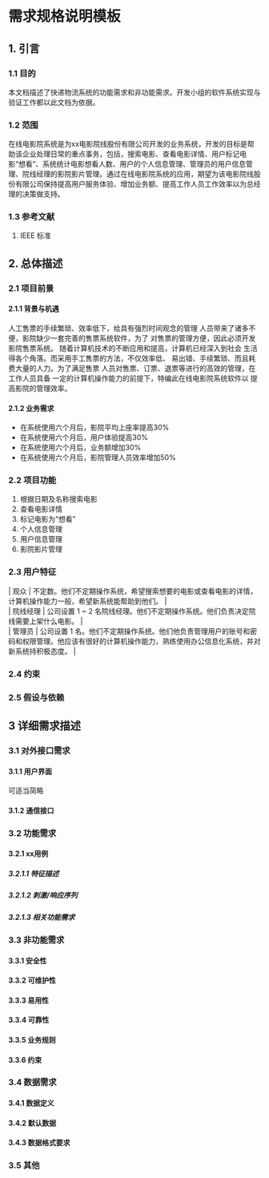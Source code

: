 # 需求规格说明模板
## 1. 引言
### 1.1 目的
本文档描述了快递物流系统的功能需求和非功能需求。开发小组的软件系统实现与验证工作都以此文档为依据。
### 1.2 范围
在线电影院系统是为xx电影院线股份有限公司开发的业务系统，开发的目标是帮助该企业处理日常的重点事务，包括，搜索电影、查看电影详情、用户标记电影“想看”、系统统计电影想看人数、用户的个人信息管理、管理员的用户信息管理、院线经理的影院影片管理。通过在线电影院系统的应用，期望为该电影院线股份有限公司保持提高用户服务体验、增加业务额、提高工作人员工作效率以为总经理的决策做支持。
### 1.3 参考文献
1. IEEE 标准
## 2. 总体描述
### 2.1 项目前景
#### 2.1.1 背景与机遇
人工售票的手续繁琐、效率低下，给具有强烈时间观念的管理
人员带来了诸多不便，影院缺少一套完善的售票系统软件，为了
对售票的管理方便，因此必须开发影院售票系统。
随着计算机技术的不断应用和提高，计算机已经深入到社会
生活得各个角落。而采用手工售票的方法，不仅效率低、
易出错、手续繁琐、而且耗费大量的人力。为了满足售票
人员对售票、订票、退票等进行的高效的管理，在工作人员具备
一定的计算机操作能力的前提下，特编此在线电影院系统软件以
提高影院的管理效率。
#### 2.1.2 业务需求
- 在系统使用六个月后，影院平均上座率提高30%
- 在系统使用六个月后，用户体验提高30%
- 在系统使用六个月后，业务额增加30%
- 在系统使用六个月后，影院管理人员效率增加50%
### 2.2 项目功能
1. 根据日期及名称搜索电影
2. 查看电影详情
3. 标记电影为“想看”
4. 个人信息管理
4. 用户信息管理
5. 影院影片管理
### 2.3 用户特征
| 观众     | 不定数。他们不定期操作系统，希望搜索想要的电影或查看电影的详情，计算机操作能力一般，希望新系统能帮助到他们。  |  
| 院线经理 | 公司设置 1 ~ 2 名院线经理。他们不定期操作系统。他们负责决定院线需要上架什么电影。    |  
| 管理员   | 公司设置 1 名。他们不定期操作系统。他们他负责管理用户的账号和密码和权限管理。他应该有很好的计算机操作能力，熟练使用办公信息化系统，并对新系统持积极态度。  |  
### 2.4 约束
### 2.5 假设与依赖
## 3 详细需求描述
### 3.1 对外接口需求
#### 3.1.1 用户界面 
可适当简略
#### 3.1.2 通信接口
### 3.2 功能需求
#### 3.2.1  xx用例
##### 3.2.1.1 特征描述
##### 3.2.1.2 刺激/响应序列
##### 3.2.1.3 相关功能需求


### 3.3 非功能需求
#### 3.3.1  安全性
#### 3.3.2  可维护性
#### 3.3.3  易用性
#### 3.3.4  可靠性
#### 3.3.5  业务规则
#### 3.3.6  约束

### 3.4  数据需求
#### 3.4.1  数据定义
#### 3.4.2  默认数据
#### 3.4.3  数据格式要求

### 3.5  其他
